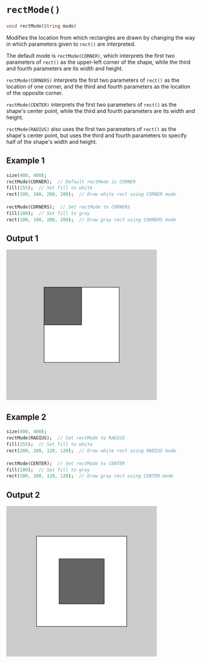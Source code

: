 # `rectMode()`

```dart
void rectMode(String mode)
```

Modifies the location from which rectangles are drawn by changing the way in which parameters given to `rect()` are interpreted.

The default mode is `rectMode(CORNER)`, which interprets the first two parameters of `rect()` as the upper-left corner of the shape, while the third and fourth parameters are its width and height.

`rectMode(CORNERS)` interprets the first two parameters of `rect()` as the location of one corner, and the third and fourth parameters as the location of the opposite corner.

`rectMode(CENTER)` interprets the first two parameters of `rect()` as the shape's center point, while the third and fourth parameters are its width and height.

`rectMode(RADIUS)` also uses the first two parameters of `rect()` as the shape's center point, but uses the third and fourth parameters to specify half of the shape's width and height.

## Example 1

```dart
size(400, 400);
rectMode(CORNER);  // Default rectMode is CORNER
fill(255);  // Set fill to white
rect(100, 100, 200, 200);  // Draw white rect using CORNER mode

rectMode(CORNERS);  // Set rectMode to CORNERS
fill(100);  // Set fill to gray
rect(100, 100, 200, 200);  // Draw gray rect using CORNERS mode

```

## Output 1

<img src="/_images/rectMode_1.png" width="400" height="400" />

## Example 2

```dart
size(400, 400);
rectMode(RADIUS);  // Set rectMode to RADIUS
fill(255);  // Set fill to white
rect(200, 200, 120, 120);  // Draw white rect using RADIUS mode

rectMode(CENTER);  // Set rectMode to CENTER
fill(100);  // Set fill to gray
rect(200, 200, 120, 120);  // Draw gray rect using CENTER mode
```

## Output 2

<img src="/_images/rectMode_2.png" width="400" height="400" />
